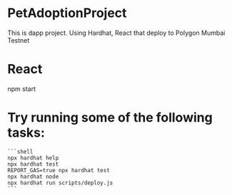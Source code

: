 # PetAdoptionProject

This is dapp project. Using Hardhat, React that deploy to Polygon Mumbai Testnet

# React

npm start

# Try running some of the following tasks:

    ```shell
    npx hardhat help
    npx hardhat test
    REPORT_GAS=true npx hardhat test
    npx hardhat node
    npx hardhat run scripts/deploy.js
    ```
